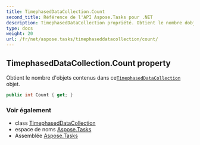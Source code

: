 ```yaml
---
title: TimephasedDataCollection.Count
second_title: Référence de l'API Aspose.Tasks pour .NET
description: TimephasedDataCollection propriété. Obtient le nombre dobjets contenus dans ceTimephasedDataCollection objet.
type: docs
weight: 20
url: /fr/net/aspose.tasks/timephaseddatacollection/count/
---
```

## TimephasedDataCollection.Count property

Obtient le nombre d'objets contenus dans ce[`TimephasedDataCollection`](../) objet.

```csharp
public int Count { get; }
```

### Voir également

* class [TimephasedDataCollection](../)
* espace de noms [Aspose.Tasks](../../timephaseddatacollection/)
* Assemblée [Aspose.Tasks](../../../)


